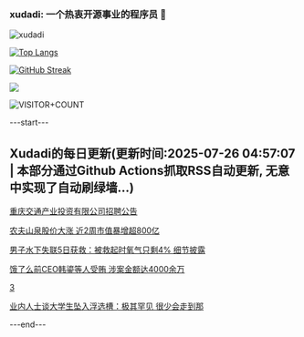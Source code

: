 ### xudadi: 一个热衷开源事业的程序员 👋

![xudadi](https://github-readme-stats-git-masterorgs-github-readme-stats-team.vercel.app/api?username=xudadi)

[![Top Langs](https://github-readme-stats.vercel.app/api/top-langs/?username=xudadi)](https://github.com/anuraghazra/github-readme-stats)

[![GitHub Streak](https://streak-stats.demolab.com?user=xudadi&locale=zh_Hans)](https://git.io/streak-stats)

![](https://raw.githubusercontent.com/xudadi/xudadi/main/assets/github-contribution-grid-snake.svg)

![VISITOR+COUNT](https://komarev.com/ghpvc/?username=xudadi&label=VISITOR+COUNT)


---start---

## Xudadi的每日更新(更新时间:2025-07-26 04:57:07 | 本部分通过Github Actions抓取RSS自动更新, 无意中实现了自动刷绿墙...)

[重庆交通产业投资有限公司招聘公告](https://www.gongkaoleida.com/article/2532810)

[农夫山泉股价大涨 近2周市值暴增超800亿](https://m.163.com/news/article/K5ANPQRC0512B07B.html)

[男子水下失联5日获救：被救起时氧气只剩4% 细节披露](https://m.163.com/news/article/K5AKQPRI0534P59R.html)

[饿了么前CEO韩鎏等人受贿 涉案金额达4000余万](https://m.163.com/news/article/K5AH62Q6051492T3.html)

[3](https://m.163.com/touch/news/sub/domestic)

[业内人士谈大学生坠入浮选槽：极其罕见 很少会走到那](https://m.163.com/news/article/K5A95FSI05129QAF.html)

---end---
